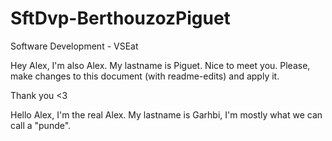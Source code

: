 # SftDvp-BerthouzozPiguet
Software Development - VSEat


Hey Alex, I'm also Alex. My lastname is Piguet. Nice to meet you.
Please, make changes to this document (with readme-edits) and apply it.

Thank you <3

Hello Alex, I'm the real Alex. My lastname is Garhbi, I'm mostly what we can call a "punde".
